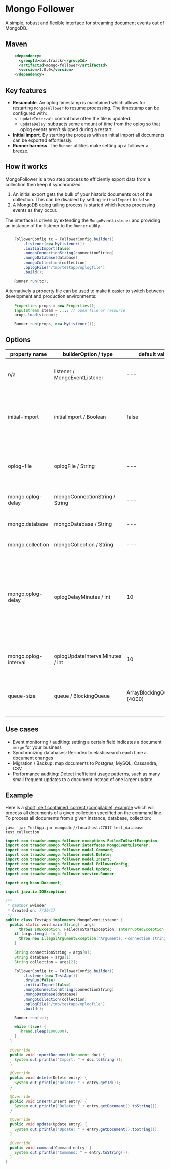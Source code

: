 # Mongo Follower

A simple, robust and flexible interface for streaming document events out of MongoDB.


## Maven
```xml
    <dependency>
      <groupId>com.traackr</groupId>
      <artifactId>mongo-follower</artifactId>
      <version>1.0.0</version>
    </dependency>
```

## Key features
* **Resumable**. An oplog timestamp is maintained which allows for restarting `MongoFollower` to resume processing. The timestamp can be configured with:
  * `updateInterval`: control how often the file is updated.
  * `updateDelay`: subtracts some amount of time from the oplog so that oplog events aren't skipped during a restart.
* **Initial import**. By starting the process with an initial import all documents can be exported effortlessly.
* **Runner harness**. The `Runner` utilities make setting up a follower a breeze.


## How it works
MongoFollower is a two step process to efficiently export data from a collection then keep it synchronized.

1. An initial export gets the bulk of your historic documents out of the collection. This can be disabled by setting `initialImport` to `false`.
2. A MongoDB oplog tailing process is started which keeps processing events as they occur.

The interface is driven by extending the `MongoEventListener` and providing an instance of the listener to the `Runner` utility.
```java

    FollowerConfig tc = FollowerConfig.builder()
        .listener(new MyListener())
        .initialImport(false)
        .mongoConnectionString(connectionString)
        .mongoDatabase(database)
        .mongoCollection(collection)
        .oplogFile("/tmp/testapp/oplogfile")
        .build();

    Runner.run(tc);
```

Alternatively a property file can be used to make it easier to switch between development and production environments:
```java
    Properties props = new Properties();
    InputStream steam = ...; // open file or resource
    props.load(stream);

    Runner.run(props, new MyListener());
```


## Options

| property name | builderOption / type | default value | description |
| ------------- | ---- | ------------- | ----------- |
| n/a | listener / MongoEventListener | --- | A class extending the `MongoEventListener` interface to process events. |
| initial-import | initialImport / Boolean | false | Enabling this flag will cause MongoFollower to start the process by importing all existing documents from MongoDB into the event listener. |
| oplog-file | oplogFile / String | --- | The absolute path to the oplog file, this needs to be accessible for reading and writing by the user running MongoFollower. |
| mongo.oplog-delay | mongoConnectionString / String | --- | Standard MongoDB connection string. |
| mongo.database | mongoDatabase / String | --- | Database containing the collection to be followed. |
| mongo.collection | mongoCollection / String | --- | Collection being followed. |
| mongo.oplog-delay | oplogDelayMinutes / int | 10 | Number of minutes to lag behind the oplog. By delaying the oplog you can restart your process without missing any events. Note that this expects that it is ok to send the same event multiple times as long as they are sent in order. |
| mongo.oplog-interval | oplogUpdateIntervalMinutes / int | 10 | The number of minutes to wait between updating the oplog timestamp file. |
| queue-size | queue / BlockingQueue<Record> | ArrayBlockingQueue<>(4000) | Optionally override the queue implementation with something custom or with a different capacity. |


## Use cases

- Event monitoring / auditing: setting a certain field indicates a document `merge` for your business
- Synchronizing databases: Re-index to elasticsearch each time a document changes
- Migration / Backup: map documents to Postgres, MySQL, Cassandra, CSV
- Performance auditing: Detect inefficient usage patterns, such as many small frequent updates to a document instead of one larger update.


## Example

Here is a [short, self contained, correct (compilable), example](http://sscce.org/) which will process all documents of a given collection specified on the command line. To process all documents from a given instance, database, collection:
```
java -jar TestApp.jar mongodb://localhost:27017 test_database test_collection
```

```java
import com.traackr.mongo.follower.exceptions.FailedToStartException;
import com.traackr.mongo.follower.interfaces.MongoEventListener;
import com.traackr.mongo.follower.model.Command;
import com.traackr.mongo.follower.model.Delete;
import com.traackr.mongo.follower.model.Insert;
import com.traackr.mongo.follower.model.FollowerConfig;
import com.traackr.mongo.follower.model.Update;
import com.traackr.mongo.follower.service.Runner;

import org.bson.Document;

import java.io.IOException;

/**
 * @author wwinder
 * Created on: 7/20/17
 */
public class TestApp implements MongoEventListener {
  public static void main(String[] args)
      throws IOException, FailedToStartException, InterruptedException {
    if (args.length != 3) {
      throw new IllegalArgumentException("Arguments: <connection string> <database> <collection>");
    }

    String connectionString = args[0];
    String database = args[1];
    String collection = args[2];

    FollowerConfig tc = FollowerConfig.builder()
        .listener(new TestApp())
        .dryRun(false)
        .initialImport(false)
        .mongoConnectionString(connectionString)
        .mongoDatabase(database)
        .mongoCollection(collection)
        .oplogFile("/tmp/testapp/oplogfile")
        .build();

    Runner.run(tc);

    while (true) {
      Thread.sleep(1000000);
    }
  }

  @Override
  public void importDocument(Document doc) {
    System.out.println("Import: " + doc.toString());
  }

  @Override
  public void delete(Delete entry) {
    System.out.println("Delete: " + entry.getId());
  }

  @Override
  public void insert(Insert entry) {
    System.out.println("Delete: " + entry.getDocument().toString());
  }

  @Override
  public void update(Update entry) {
    System.out.println("Update: " + entry.getDocument().toString());
  }

  @Override
  public void command(Command entry) {
    System.out.println("Command: " + entry.toString());
  }
}
```
